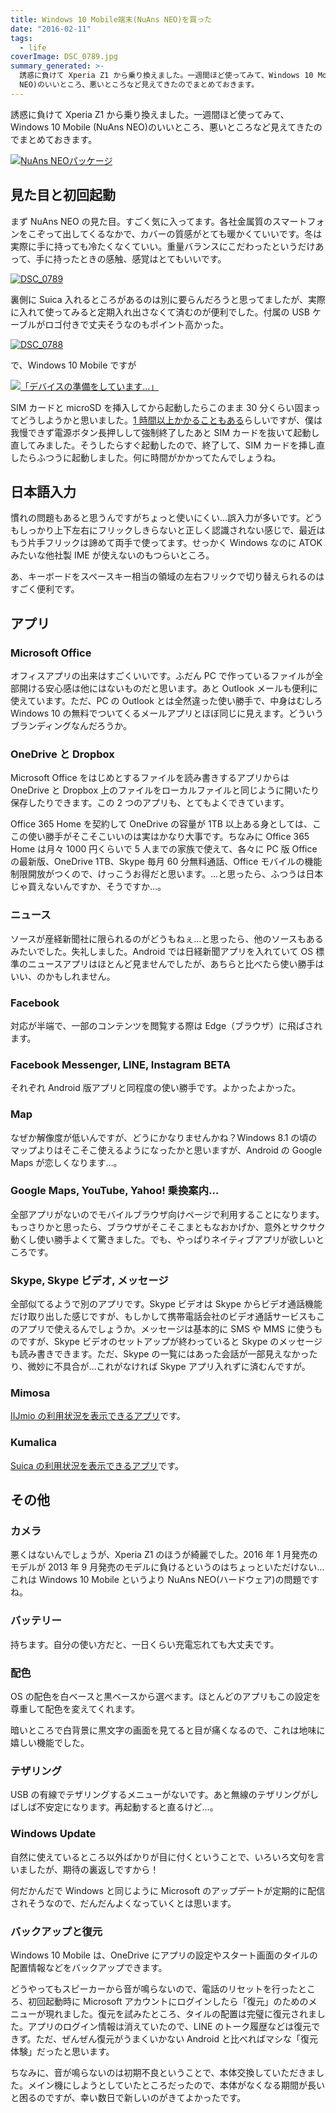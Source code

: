 ```yaml
---
title: Windows 10 Mobile端末(NuAns NEO)を買った
date: "2016-02-11"
tags:
  - life
coverImage: DSC_0789.jpg
summary_generated: >-
  誘惑に負けて Xperia Z1 から乗り換えました。一週間ほど使ってみて、Windows 10 Mobile (NuAns
  NEO)のいいところ、悪いところなど見えてきたのでまとめておきます。
---
```


誘惑に負けて Xperia Z1 から乗り換えました。一週間ほど使ってみて、Windows 10 Mobile (NuAns NEO)のいいところ、悪いところなど見えてきたのでまとめておきます。

[![NuAns NEOパッケージ](/images/DSC_0785-1024x576.jpg)](/images/DSC_0785.jpg)

## 見た目と初回起動

まず NuAns NEO の見た目。すごく気に入ってます。各社金属質のスマートフォンをこぞって出してくるなかで、カバーの質感がとても暖かくていいです。冬は実際に手に持っても冷たくなくていい。重量バランスにこだわったというだけあって、手に持ったときの感触、感覚はとてもいいです。

[![DSC_0789](/images/DSC_0789-1024x576.jpg)](/images/DSC_0789.jpg)

裏側に Suica 入れるところがあるのは別に要らんだろうと思ってましたが、実際に入れて使ってみると定期入れ出さなくて済むのが便利でした。付属の USB ケーブルがロゴ付きで丈夫そうなのもポイント高かった。

[![DSC_0788](/images/DSC_0788-1024x576.jpg)](/images/DSC_0788.jpg)

で、Windows 10 Mobile ですが

[![「デバイスの準備をしています…」](/images/DSC_0790-1024x576.jpg)](/images/DSC_0790.jpg)

SIM カードと microSD を挿入してから起動したらこのまま 30 分くらい固まってどうしようかと思いました。[1 時間以上かかることもある](http://neo.nuans.jp/support/faq/115/)らしいですが、僕は我慢できず電源ボタン長押しして強制終了したあと SIM カードを抜いて起動し直してみました。そうしたらすぐ起動したので、終了して、SIM カードを挿し直したらふつうに起動しました。何に時間がかかってたんでしょうね。

## 日本語入力

慣れの問題もあると思うんですがちょっと使いにくい…誤入力が多いです。どうもしっかり上下左右にフリックしきらないと正しく認識されない感じで、最近はもう片手フリックは諦めて両手で使ってます。せっかく Windows なのに ATOK みたいな他社製 IME が使えないのもつらいところ。

あ、キーボードをスペースキー相当の領域の左右フリックで切り替えられるのはすごく便利です。

## アプリ

### Microsoft Office

オフィスアプリの出来はすごくいいです。ふだん PC で作っているファイルが全部開ける安心感は他にはないものだと思います。あと Outlook メールも便利に使えています。ただ、PC の Outlook とは全然違った使い勝手で、中身はむしろ Windows 10 の無料でついてくるメールアプリとほぼ同じに見えます。どういうブランディングなんだろうか。

### OneDrive と Dropbox

Microsoft Office をはじめとするファイルを読み書きするアプリからは OneDrive と Dropbox 上のファイルをローカルファイルと同じように開いたり保存したりできます。この 2 つのアプリも、とてもよくできています。

Office 365 Home を契約して OneDrive の容量が 1TB 以上ある身としては、ここの使い勝手がそこそこいいのは実はかなり大事です。ちなみに Office 365 Home は月々 1000 円くらいで 5 人までの家族で使えて、各々に PC 版 Office の最新版、OneDrive 1TB、Skype 毎月 60 分無料通話、Office モバイルの機能制限開放がつくので、けっこうお得だと思います。…と思ったら、ふつうは日本じゃ買えないんですか、そうですか…。

### ニュース

ソースが産経新聞社に限られるのがどうもねぇ…と思ったら、他のソースもあるみたいでした。失礼しました。Android では日経新聞アプリを入れていて OS 標準のニュースアプリはほとんど見ませんでしたが、あちらと比べたら使い勝手はいい、のかもしれません。

### Facebook

対応が半端で、一部のコンテンツを閲覧する際は Edge（ブラウザ）に飛ばされます。

### Facebook Messenger, LINE, Instagram BETA

それぞれ Android 版アプリと同程度の使い勝手です。よかったよかった。

### Map

なぜか解像度が低いんですが、どうにかなりませんかね？Windows 8.1 の頃のマップよりはそこそこ使えるようになったかと思いますが、Android の Google Maps が恋しくなります…。

### Google Maps, YouTube, Yahoo! 乗換案内…

全部アプリがないのでモバイルブラウザ向けページで利用することになります。もっさりかと思ったら、ブラウザがそこそこまともなおかげか、意外とサクサク動くし使い勝手よくて驚きました。でも、やっぱりネイティブアプリが欲しいところです。

### Skype, Skype ビデオ, メッセージ

全部似てるようで別のアプリです。Skype ビデオは Skype からビデオ通話機能だけ取り出した感じですが、もしかして携帯電話会社のビデオ通話サービスもこのアプリで使えるんでしょうか。メッセージは基本的に SMS や MMS に使うものですが、Skype ビデオのセットアップが終わっていると Skype のメッセージも読み書きできます。ただ、Skype の一覧にはあった会話が一部見えなかったり、微妙に不具合が…これがなければ Skype アプリ入れずに済むんですが。

### Mimosa

[IIJmio の利用状況を表示できるアプリ](https://www.microsoft.com/ja-jp/store/apps/mimosa/9nblggh1mk3v)です。

### Kumalica

[Suica の利用状況を表示できるアプリ](https://www.microsoft.com/ja-jp/store/apps/kumalica/9nblggh5ckz9)です。

## その他

### カメラ

悪くはないんでしょうが、Xperia Z1 のほうが綺麗でした。2016 年 1 月発売のモデルが 2013 年 9 月発売のモデルに負けるというのはちょっといただけない…これは Windows 10 Mobile というより NuAns NEO(ハードウェア)の問題ですね。

### バッテリー

持ちます。自分の使い方だと、一日くらい充電忘れても大丈夫です。

### 配色

OS の配色を白ベースと黒ベースから選べます。ほとんどのアプリもこの設定を尊重して配色を変えてくれます。

暗いところで白背景に黒文字の画面を見てると目が痛くなるので、これは地味に嬉しい機能でした。

### テザリング

USB の有線でテザリングするメニューがないです。あと無線のテザリングがしばしば不安定になります。再起動すると直るけど…。

### Windows Update

自然に使えているところ以外ばかりが目に付くということで、いろいろ文句を言いましたが、期待の裏返しですから！

何だかんだで Windows と同じように Microsoft のアップデートが定期的に配信されそうなので、だんだんよくなっていくとは思います。

### バックアップと復元

Windows 10 Mobile は、OneDrive にアプリの設定やスタート画面のタイルの配置情報などをバックアップできます。

どうやってもスピーカーから音が鳴らないので、電話のリセットを行ったところ、初回起動時に Microsoft アカウントにログインしたら「復元」のためのメニューが現れました。復元を試みたところ、タイルの配置は完璧に復元されました。アプリのログイン情報は消えていたので、LINE のトーク履歴などは復元できず。ただ、ぜんぜん復元がうまくいかない Android と比べればマシな「復元体験」だったと思います。

ちなみに、音が鳴らないのは初期不良ということで、本体交換していただきました。メイン機にしようとしていたところだったので、本体がなくなる期間が長いと困るのですが、幸い数日で新しいのがきてよかったです。
